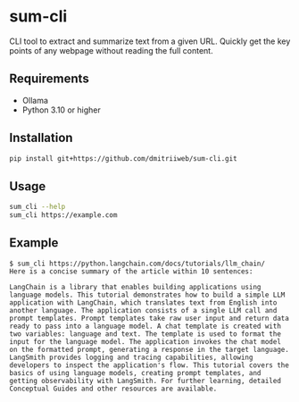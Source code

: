 # sum-cli
CLI tool to extract and summarize text from a given URL. Quickly get the key points of any webpage without reading the full content.

## Requirements
- Ollama
- Python 3.10 or higher

## Installation
```bash
pip install git+https://github.com/dmitriiweb/sum-cli.git
```

## Usage
```bash
sum_cli --help
sum_cli https://example.com
```
## Example
```
$ sum_cli https://python.langchain.com/docs/tutorials/llm_chain/
Here is a concise summary of the article within 10 sentences:

LangChain is a library that enables building applications using language models. This tutorial demonstrates how to build a simple LLM application with LangChain, which translates text from English into another language. The application consists of a single LLM call and prompt templates. Prompt templates take raw user input and return data ready to pass into a language model. A chat template is created with two variables: language and text. The template is used to format the input for the language model. The application invokes the chat model on the formatted prompt, generating a response in the target language. LangSmith provides logging and tracing capabilities, allowing developers to inspect the application's flow. This tutorial covers the basics of using language models, creating prompt templates, and getting observability with LangSmith. For further learning, detailed Conceptual Guides and other resources are available.
```
